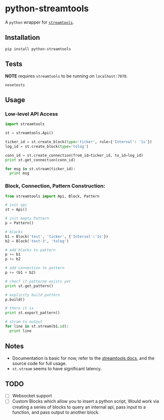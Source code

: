 python-streamtools
==================

A `python` wrapper for [`streamtools`](http://nytlabs.github.io/streamtools).

## Installation
```
pip install python-streamtools
```

## Tests
**NOTE** requires `streamtools` to be running on `localhost:7070`.
```
nosetests
```

## Usage 

### Low-level API Access
```python
import streamtools 

st = streamtools.Api()

ticker_id = st.create_block(type='ticker', rule={'Interval': '1s'})
log_id = st.create_block(type='tolog')

conn_id = st.create_connection(from_id=ticker_id, to_id=log_id)
print st.get_connection(conn_id)

for msg in st.stream(ticker_id):
  print msg
```

### Block, Connection, Pattern Construction:

```python
from streamtools import Api, Block, Pattern 

# init api
st = Api()

# init empty Pattern
p = Pattern()

# blocks
b1 = Block('test', 'ticker', {'Interval':'1s'})
b2 = Block('test-3', 'tolog')

# add blocks to pattern
p += b1 
p += b2 

# add connection to pattern
p += (b1 + b2)

# checf it patterne exists yet
print st.get_pattern()

# explicity build pattern
p.build()

# there it is
print st.export_pattern()

# stram to output
for line in st.stream(b1.id):
  print line
```

## Notes
* Documentation is basic for now, refer to the [streamtools docs](http://nytlabs.github.io/streamtools/docs/), and the source code for full usage.
* `st.stream` seems to have significant latency.

## TODO

- [ ] Websocket support
- [ ] Custom Blocks which allow you to insert a python script, Would work via creating a series of blocks to query an internal api, pass input to a function, and pass output to another block.
